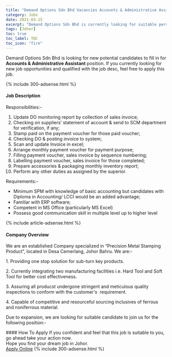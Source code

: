 ```yaml
---
title: "Demand Options Sdn Bhd Vacancies Accounts & Administrative Assistant" 
category: Jobs 
date: 2021-03-15 
excerpt: "Demand Options Sdn Bhd is currently looking for suitable person to fill in the Accounts & Administrative Assistant which based in Johor" 
tags: [Johor] 
toc: true 
toc_label: TOC 
toc_icon: "fire" 
--- 
```


<p>Demand Options Sdn Bhd is looking for new potential candidates to fill in for <b>Accounts & Administrative Assistant</b> position. If you currently looking for new job opportunities and qualified with the job desc, feel free to apply this job.
</p>{% include 300-adsense.html %} 
<div><div><h4>Job Description</h4></div><div><div><span><div><p>Responsibilities:-</p><ol><li>Update DO monitoring report by collection of sales invoice;</li><li>Checking on suppliers&#8217; statement of account &amp; send to SCM department for verification, if any;</li><li>Stamp paid on the payment voucher for those paid voucher;</li><li>Checking DO &amp; posting invoice to system;</li><li>Scan and update Invoice in excel;</li><li>Arrange monthly payment voucher for payment purpose;</li><li>Filling payment voucher, sales invoice by sequence numbering;</li><li>Labelling payment voucher, sales invoice for those completed;</li><li>Prepare accessories &amp; packaging monthly inventory report;</li><li>Perform any other duties as assigned by the superior.</li></ol><p>Requirements:-</p><ul><li>Minimum SPM with knowledge of basic accounting but candidates with Diploma in Accounting/ LCCI would be an added advantage;</li><li>Familiar with ERP software;</li><li>Competent in MS Office (particularly MS Excel)</li><li>Possess good communication skill in multiple level up to higher level</li></ul></div></span></div></div></div> 
{% include article-adsense.html %} 
<div><div><h4>Company Overview</h4></div><div><div><span><div><p>We are an established Company specialized in &#8220;Precision Metal Stamping Product&#8221;, located in Desa Cemerlang, Johor Bahru. We are:-</p><p>1. Providing one stop solution for sub-turn key products.</p><p>2. Currently integrating two manufacturing facilities i.e. Hard Tool and Soft Tool for better cost effectiveness.</p><p>3. Assuring all producst undergone stringent and meticulous quality inspections to conform with the customer's&#160;&#160;requirement.</p><p>4. Capable of competitive and resourceful sourcing inclusives of ferrous and noniferrous material.</p><p>Due to expansion, we are looking for suitable candidate to join us for the following position:-</p></div></span></div></div></div> 
#### How To Apply 
If you confident and feel that this job is suitable to you, go ahead take your action now. <br/> 
Hope you find your dream job in Johor. <br/> 
<a href="https://www.jobstreet.com.my/en/job/accounts-administrative-assistant-4505642?jobId=jobstreet-my-job-4505642&" class="btn btn--info" target="_blank" rel="nofollow noopenner">Apply Online</a> 
{% include 300-adsense.html %} 